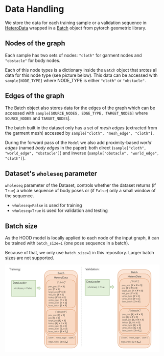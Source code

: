 # Data Handling


We store the data for each training sample or a validation sequence in [HeteroData](https://pytorch-geometric.readthedocs.io/en/latest/generated/torch_geometric.data.HeteroData.html#torch_geometric.data.HeteroData) wrapped in a [Batch](https://pytorch-geometric.readthedocs.io/en/latest/generated/torch_geometric.data.Batch.html#torch_geometric.data.Batch) object from pytorch geometric library.

## Nodes of the graph
Each sample has two sets of nodes: `"cloth"` for garment nodes and `"obstacle"` for body nodes.

Each of this node types is a dictionary inside the `Batch` object that srotes all data for this node type (see picture below). This data can be accessed with `sample[NODE_TYPE]` where NODE_TYPE is either `"cloth"` or `"obstacle"`.


## Edges of the graph
The Batch object also stores data for the edges of the graph which can be accessed with `sample[SOURCE_NODES, EDGE_TYPE, TARGET_NODES]` where `SOURCE_NODES` and `TARGET_NODES`].

The batch built in the dataset only has a set of *mesh edges* (extracted from the garment mesh) accessed by `sample["cloth", "mesh_edge", "cloth"]`.

During the forward pass of the `Model` we also add proximity-based *world edges* (named *body edges* in the paper): both direct (`sample["cloth", "world_edge", "obstacle"]`) and inverse (`sample["obstacle", "world_edge", "cloth"]`).

## Dataset's `wholeseq` parameter

`wholeseq` parameter of the Dataset, controls whether the dataset returns (if `True`) a whole sequence of body poses or (if `False`) only a small window of the sequence.
* `wholeseq=False` is used for training 
* `wholeseq=True` is used for validation and testing

## Batch size
As the HOOD model is locally applied to each node of the input graph, it can be trained with `batch_size=1` (one pose sequence in a batch).

Because of that, we only use `batch_size=1` in this repository. Larger batch sizes are not supported.


![Dataset](../static/datasets.png)